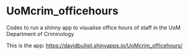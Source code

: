 # UoMcrim_officehours
Codes to run a shinny app to visualise office hours of staff in the UoM Department of Criminology

This is the app: https://davidbuilgil.shinyapps.io/UoMcrim_officehours/
